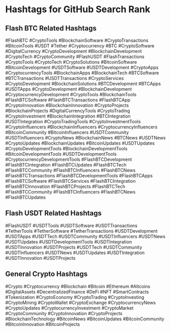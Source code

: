 # Hashtags for GitHub Search Rank

## Flash BTC Related Hashtags
#FlashBTC #CryptoTools #BlockchainSoftware #CryptoTransactions #BitcoinTools #USDT #Tether #Cryptocurrency #BTC #CryptoSoftware #DigitalCurrency #CryptoDevelopment #BlockchainDevelopment #CryptoTech #CryptoCommunity #FlashUSDT #FlashTransactions #CryptoTools #CryptoTech #CryptoSolutions #BitcoinSoftware #BitcoinDevelopment #USDTSoftware #USDTDevelopment #CryptoApps #CryptocurrencyTools #BlockchainApps #BlockchainTech #BTCSoftware #BTCTransactions #USDTTransactions #CryptoServices #CryptoDevelopment #BlockchainSolutions #BTCDevelopment #BTCApps #USDTApps #CryptoDevelopment #BlockchainDevelopment #CryptocurrencyDevelopment #CryptoTools #BlockchainTools #FlashBTCSoftware #FlashBTCTransactions #FlashBTCApp #CryptoInnovation #BlockchainInnovation #CryptoProjects #BlockchainProjects #DigitalCurrencyTools #CryptoTrading #CryptoInvestment #BlockchainIntegration #BTCIntegration #USDTIntegration #CryptoTradingTools #CryptoInvestmentTools #CryptoInfluencers #BlockchainInfluencers #CryptocurrencyInfluencers #BitcoinCommunity #BitcoinInfluencers #USDTCommunity #USDTInfluencers #CryptoNews #BlockchainNews #BTCNews #USDTNews #CryptoUpdates #BlockchainUpdates #BitcoinUpdates #USDTUpdates #CryptoDevelopmentTools #BlockchainDevelopmentTools #BitcoinDevelopmentTools #USDTDevelopmentTools #CryptocurrencyDevelopmentTools #FlashBTCDevelopment #FlashBTCIntegration #FlashBTCUpdates #FlashBTCTech #FlashBTCCommunity #FlashBTCInfluencers #FlashBTCNews #FlashBTCTransactions #FlashBTCDevelopmentTools #FlashBTCApps #FlashBTCSoftware #FlashBTCServices #FlashBTCIntegration #FlashBTCInnovation #FlashBTCProjects #FlashBTCTech #FlashBTCCommunity #FlashBTCInfluencers #FlashBTCNews #FlashBTCUpdates

## Flash USDT Related Hashtags
#FlashUSDT #USDTTools #USDTSoftware #USDTTransactions #TetherTools #TetherSoftware #TetherTransactions #USDTDevelopment #USDTApps #USDTTech #USDTCommunity #USDTInfluencers #USDTNews #USDTUpdates #USDTDevelopmentTools #USDTIntegration #USDTInnovation #USDTProjects #USDTTech #USDTCommunity #USDTInfluencers #USDTNews #USDTUpdates #USDTIntegration #USDTInnovation #USDTProjects

## General Crypto Hashtags
#Crypto #Cryptocurrency #Blockchain #Bitcoin #Ethereum #Altcoins #DigitalAssets #DecentralizedFinance #DeFi #NFT #SmartContracts #Tokenization #CryptoEconomy #CryptoTrading #CryptoInvesting #CryptoMining #CryptoWallet #CryptoExchange #CryptocurrencyNews #CryptoUpdates #CryptocurrencyInvestment #CryptoMarket #CryptoCommunity #CryptoInnovation #CryptoProjects #BlockchainTechnology #BitcoinNews #BitcoinUpdates #BitcoinCommunity #BitcoinInnovation #BitcoinProjects
